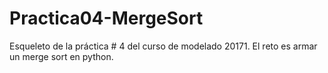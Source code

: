 # Practica04-MergeSort
Esqueleto de la práctica # 4 del curso de modelado 20171. El reto es armar un merge sort en python.
